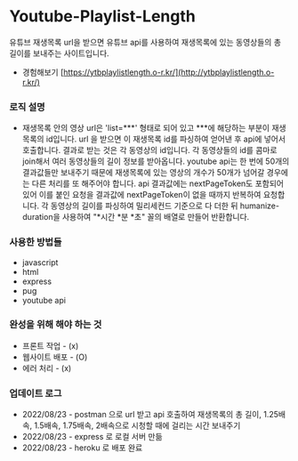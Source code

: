 # Youtube-Playlist-Length
유튜브 재생목록 url을 받으면 유튜브 api를 사용하여 재생목록에 있는 동영상들의 총 길이를 보내주는 사이트입니다.

* 경험해보기
[https://ytbplaylistlength.o-r.kr/](http://ytbplaylistlength.o-r.kr/)

### 로직 설명
* 재생목록 안의 영상 url은 'list=***' 형태로 되어 있고 ***에 해당하는 부분이 재생목록의 id입니다. 
url 을 받으면 이 재생목록 id를 파싱하여 얻어낸 후 api에 넣어서 호출합니다. 
결과로 받는 것은 각 동영상의 id입니다.
각 동영상들의 id를 콤마로 join해서 여러 동영상들의 길이 정보를 받아옵니다.
youtube api는 한 번에 50개의 결과값들만 보내주기 때문에 재생목록에 있는 영상의 개수가 50개가 넘어갈 경우에는 다른 처리를 또 해주어야 합니다.
api 결과값에는 nextPageToken도 포함되어 있어 이를 붙인 요청을 결과값에 nextPageToken이 없을 때까지 반복하여 요청합니다.
각 동영상의 길이를 파싱하여 밀리세컨드 기준으로 다 더한 뒤 humanize-duration을 사용하여 "*시간 *분 *초" 꼴의 배열로 만들어 반환합니다.

### 사용한 방법들
* javascript
* html
* express
* pug
* youtube api

### 완성을 위해 해야 하는 것
* 프론트 작업 - (x)
* 웹사이트 배포 - (O)
* 에러 처리 - (x)

### 업데이트 로그
* 2022/08/23 - postman 으로 url 받고 api 호출하여 재생목록의 총 길이, 1.25배속, 1.5배속, 1.75배속, 2배속으로 시청할 때에 걸리는 시간 보내주기
* 2022/08/23 - express 로 로컬 서버 만듦
* 2022/08/23 - heroku 로 배포 완료
